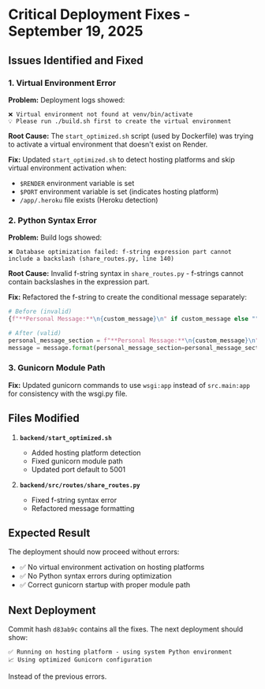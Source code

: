 # Critical Deployment Fixes - September 19, 2025

## Issues Identified and Fixed

### 1. Virtual Environment Error
**Problem:** Deployment logs showed:
```
❌ Virtual environment not found at venv/bin/activate
💡 Please run ./build.sh first to create the virtual environment
```

**Root Cause:** The `start_optimized.sh` script (used by Dockerfile) was trying to activate a virtual environment that doesn't exist on Render.

**Fix:** Updated `start_optimized.sh` to detect hosting platforms and skip virtual environment activation when:
- `$RENDER` environment variable is set
- `$PORT` environment variable is set (indicates hosting platform)
- `/app/.heroku` file exists (Heroku detection)

### 2. Python Syntax Error
**Problem:** Build logs showed:
```
❌ Database optimization failed: f-string expression part cannot include a backslash (share_routes.py, line 140)
```

**Root Cause:** Invalid f-string syntax in `share_routes.py` - f-strings cannot contain backslashes in the expression part.

**Fix:** Refactored the f-string to create the conditional message separately:
```python
# Before (invalid)
{f"**Personal Message:**\n{custom_message}\n" if custom_message else ""}

# After (valid)
personal_message_section = f"**Personal Message:**\n{custom_message}\n" if custom_message else ""
message = message.format(personal_message_section=personal_message_section)
```

### 3. Gunicorn Module Path
**Fix:** Updated gunicorn commands to use `wsgi:app` instead of `src.main:app` for consistency with the wsgi.py file.

## Files Modified

1. **`backend/start_optimized.sh`**
   - Added hosting platform detection
   - Fixed gunicorn module path
   - Updated port default to 5001

2. **`backend/src/routes/share_routes.py`**
   - Fixed f-string syntax error
   - Refactored message formatting

## Expected Result

The deployment should now proceed without errors:
- ✅ No virtual environment activation on hosting platforms
- ✅ No Python syntax errors during optimization
- ✅ Correct gunicorn startup with proper module path

## Next Deployment

Commit hash `d83ab9c` contains all the fixes. The next deployment should show:
```
✅ Running on hosting platform - using system Python environment
📈 Using optimized Gunicorn configuration
```

Instead of the previous errors.